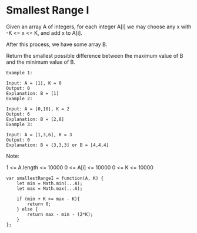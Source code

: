 # Smallest Range I

Given an array A of integers, for each integer A[i] we may choose any x with -K <= x <= K, and add x to A[i].

After this process, we have some array B.

Return the smallest possible difference between the maximum value of B and the minimum value of B.

```
Example 1:

Input: A = [1], K = 0
Output: 0
Explanation: B = [1]
Example 2:

Input: A = [0,10], K = 2
Output: 6
Explanation: B = [2,8]
Example 3:

Input: A = [1,3,6], K = 3
Output: 0
Explanation: B = [3,3,3] or B = [4,4,4]
```


Note:

1 <= A.length <= 10000
0 <= A[i] <= 10000
0 <= K <= 10000

```
var smallestRangeI = function(A, K) {
    let min = Math.min(...A);
    let max = Math.max(...A);

    if (min + K >= max - K){
        return 0;
    } else {
        return max - min - (2*K);
    }
};
```
